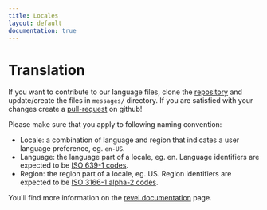 ```yaml
---
title: Locales
layout: default
documentation: true
---
```


# Translation

If you want to contribute to our language files, clone the [repository](https://github.com/ganggo/ganggo) and update/create the files in `messages/` directory. If you are satisfied with your changes create a [pull-request](https://help.github.com/articles/about-pull-requests/) on github!

Please make sure that you apply to following naming convention:

  * Locale: a combination of language and region that indicates a user language preference, eg. `en-US`.
  * Language: the language part of a locale, eg. en. Language identifiers are expected to be [ISO 639-1 codes](http://en.wikipedia.org/wiki/List_of_ISO_639-1_codes).
  * Region: the region part of a locale, eg. US. Region identifiers are expected to be [ISO 3166-1 alpha-2 codes](http://en.wikipedia.org/wiki/ISO_3166-1_alpha-2).

You'll find more information on the [revel documentation](https://revel.github.io/manual/i18n-messages.html) page.

